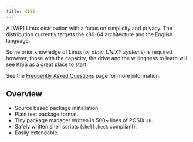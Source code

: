 ```yaml
---
title: KISS
---
```


A [WIP] Linux distribution with a focus on simplicity and privacy. The distribution currently targets the x86-64 architecture and the English language.

Some prior knowledge of Linux (*or other UNIXY systems*) is required however, those with the capacity, the drive and the willingness to learn will see KISS as a great place to start.

See the [Frequently Asked Questions](https://getkiss.org/pages/faq/) page for more information.

## Overview

- Source based package installation.
- Plain text package format.
- Tiny package manager written in 500~ lines of POSIX `sh`.
- Safely written shell scripts (`shellcheck` compliant).
- Easily extendable.
